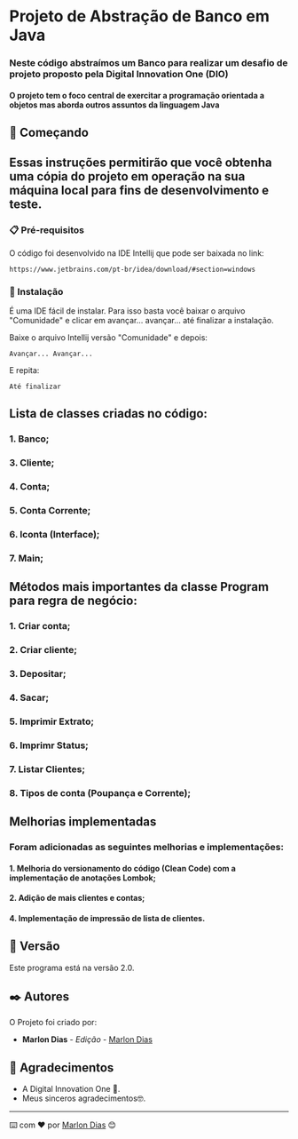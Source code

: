# Projeto de Abstração de Banco em Java

### Neste código abstraímos um Banco para realizar um desafio de projeto proposto pela Digital Innovation One (DIO)
#### O projeto tem o foco central de exercitar a programação orientada a objetos mas aborda outros assuntos da linguagem Java

## 🚀 Começando

## Essas instruções permitirão que você obtenha uma cópia do projeto em operação na sua máquina local para fins de desenvolvimento e teste.



### 📋 Pré-requisitos

O código foi desenvolvido na IDE Intellij que pode ser baixada no link:

```
https://www.jetbrains.com/pt-br/idea/download/#section=windows
```

### 🔧 Instalação

É uma IDE fácil de instalar. Para isso basta você baixar o arquivo "Comunidade" e clicar em avançar... avançar... até finalizar a instalação.

Baixe o arquivo Intellij versão "Comunidade" e depois:

```
Avançar... Avançar...
```

E repita:

```
Até finalizar
```

## Lista de classes criadas no código:

### 1. Banco;
### 3. Cliente;
### 4. Conta;
### 5. Conta Corrente;
### 6. Iconta (Interface);
### 7. Main;


## Métodos mais importantes da classe Program para regra de negócio:
### 1. Criar conta;
### 2. Criar cliente;
### 3. Depositar;
### 4. Sacar;
### 5. Imprimir Extrato;
### 6. Imprimr Status;
### 7. Listar Clientes;
### 8. Tipos de conta (Poupança e Corrente);

## Melhorias implementadas
### Foram adicionadas as seguintes melhorias e implementações:
#### 1. Melhoria do versionamento do código (Clean Code) com a implementação de anotações Lombok;
#### 2. Adição de mais clientes e contas;
#### 4. Implementação de impressão de lista de clientes.


## 📌 Versão

Este programa está na versão 2.0. 

## ✒️ Autores

O Projeto foi criado por:

* **Marlon Dias** - *Edição* - [Marlon Dias](https://github.com/MarlonHDC)

  

## 🎁 Agradecimentos

* A Digital Innovation One 📢.
* Meus sinceros agradecimentos🤓.


---

⌨️ com ❤️ por [Marlon Dias](https://github.com/MarlonHDC) 😊
